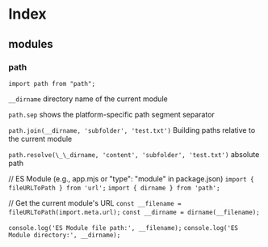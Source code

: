 # Index

## modules

### path

`import path from "path";`

`__dirname` directory name of the current module

`path.sep` shows the platform-specific path segment separator

`path.join(__dirname, 'subfolder', 'test.txt')` Building paths relative to the current module

`path.resolve(\_\_dirname, 'content', 'subfolder', 'test.txt')` absolute path

// ES Module (e.g., app.mjs or "type": "module" in package.json)
`import { fileURLToPath } from 'url';`
`import { dirname } from 'path';`

// Get the current module's URL
`const __filename = fileURLToPath(import.meta.url);`
`const __dirname = dirname(__filename);`

`console.log('ES Module file path:', __filename);`
`console.log('ES Module directory:', __dirname);`
